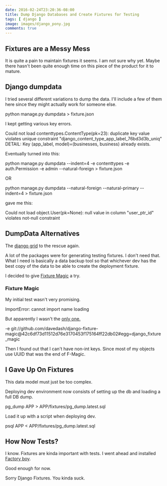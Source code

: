 ```yaml
---
date: 2016-02-24T23:20:36-08:00
title: Dump Django Databases and Create Fixtures for Testing
tags: [ django ]
image: images/django_pony.jpg
comments: true
---
```


## Fixtures are a Messy Mess

It is quite a pain to maintain fixtures it seems. I am not sure why yet. Maybe there hasn't been quite enough time on this piece of the product for it to mature.

## Django dumpdata

I tried several different variations to dump the data. I'll include a few of them here since they might actually work for someone else.

  python manage.py dumpdata > fixture.json

I kept getting various key errors.

  Could not load contenttypes.ContentType(pk=23): duplicate key value violates unique constraint "django_content_type_app_label_76bd3d3b_uniq"
  DETAIL:  Key (app_label, model)=(businesses, business) already exists.

Eventually turned into this:

  python manage.py dumpdata --indent=4 -e contenttypes -e auth.Permission -e admin --natural-foreign > fixture.json

OR

  python manage.py dumpdata --natural-foreign --natural-primary --indent=4 > fixture.json

gave me this:

  Could not load object.User(pk=None): null value in column "user_ptr_id" violates not-null constraint

## DumpData Alternatives

The [django grid](https://www.djangopackages.com/grids/g/fixtures/) to the rescue again.

A lot of the packages were for generating testing fixtures. I don't need that. What I need is basically a data backup tool so that whichever dev has the best copy of the data to be able to create the deployment fixture.

I decided to give [Fixture Magic](https://github.com/davedash/django-fixture-magic) a try.

### Fixture Magic

My initial test wasn't very promising.

  ImportError: cannot import name loading

But apparently I wasn't the [only one.](https://github.com/davedash/django-fixture-magic/issues/37)

  -e git://github.com/davedash/django-fixture-magic@42c6df73d11512d76e3170453f175164ff22db02#egg=django_fixture_magic

Then I found out that I can't have non-int keys. Since most of my objects use UUID that was the end of F-Magic.

## I Gave Up On Fixtures

This data model must just be too complex.

Deploying dev environment now consists of setting up the db and loading a full DB dump.

  pg_dump APP > APP/fixtures/pg_dump.latest.sql

Load it up with a script when deploying dev.

  psql APP < APP/fixtures/pg_dump.latest.sql

## How Now Tests?

I know. Fixtures are kinda important with tests. I went ahead and installed [Factory boy](https://github.com/rbarrois/factory_boy).

Good enough for now.

Sorry Django Fixtures. You kinda suck.
